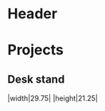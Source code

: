 <!-- TITLE: Home Office -->
<!-- SUBTITLE: A quick summary of Home Office -->

# Header

# Projects
## Desk stand
|width|29.75|
|height|21.25|